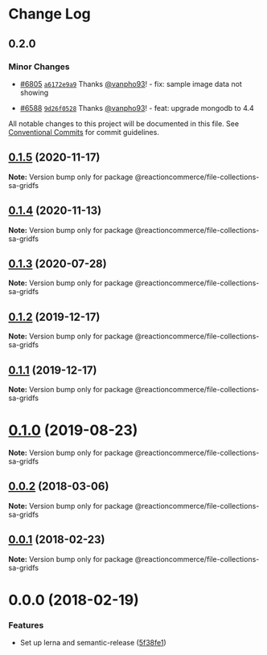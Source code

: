 # Change Log

## 0.2.0

### Minor Changes

- [#6805](https://github.com/reactioncommerce/reaction/pull/6805) [`a6172e9a9`](https://github.com/reactioncommerce/reaction/commit/a6172e9a9b0012c2224796fc079ff135920ef33b) Thanks [@vanpho93](https://github.com/vanpho93)! - fix: sample image data not showing

- [#6588](https://github.com/reactioncommerce/reaction/pull/6588) [`9d26f0528`](https://github.com/reactioncommerce/reaction/commit/9d26f05286a43d99f4b8a2924b5a0644a5a03ccc) Thanks [@vanpho93](https://github.com/vanpho93)! - feat: upgrade mongodb to 4.4

All notable changes to this project will be documented in this file.
See [Conventional Commits](https://conventionalcommits.org) for commit guidelines.

## [0.1.5](https://github.com/reactioncommerce/reaction-file-collections/compare/@reactioncommerce/file-collections-sa-gridfs@0.1.4...@reactioncommerce/file-collections-sa-gridfs@0.1.5) (2020-11-17)

**Note:** Version bump only for package @reactioncommerce/file-collections-sa-gridfs

## [0.1.4](https://github.com/reactioncommerce/reaction-file-collections/compare/@reactioncommerce/file-collections-sa-gridfs@0.1.3...@reactioncommerce/file-collections-sa-gridfs@0.1.4) (2020-11-13)

**Note:** Version bump only for package @reactioncommerce/file-collections-sa-gridfs

## [0.1.3](https://github.com/reactioncommerce/reaction-file-collections/compare/@reactioncommerce/file-collections-sa-gridfs@0.1.2...@reactioncommerce/file-collections-sa-gridfs@0.1.3) (2020-07-28)

**Note:** Version bump only for package @reactioncommerce/file-collections-sa-gridfs

## [0.1.2](https://github.com/reactioncommerce/reaction-file-collections/compare/@reactioncommerce/file-collections-sa-gridfs@0.1.1...@reactioncommerce/file-collections-sa-gridfs@0.1.2) (2019-12-17)

**Note:** Version bump only for package @reactioncommerce/file-collections-sa-gridfs

## [0.1.1](https://github.com/reactioncommerce/reaction-file-collections/compare/@reactioncommerce/file-collections-sa-gridfs@0.1.0...@reactioncommerce/file-collections-sa-gridfs@0.1.1) (2019-12-17)

**Note:** Version bump only for package @reactioncommerce/file-collections-sa-gridfs

# [0.1.0](https://github.com/reactioncommerce/reaction-file-collections/compare/@reactioncommerce/file-collections-sa-gridfs@0.0.2...@reactioncommerce/file-collections-sa-gridfs@0.1.0) (2019-08-23)

**Note:** Version bump only for package @reactioncommerce/file-collections-sa-gridfs

<a name="0.0.2"></a>

## [0.0.2](https://github.com/reactioncommerce/reaction-file-collections/compare/@reactioncommerce/file-collections-sa-gridfs@0.0.1...@reactioncommerce/file-collections-sa-gridfs@0.0.2) (2018-03-06)

**Note:** Version bump only for package @reactioncommerce/file-collections-sa-gridfs

<a name="0.0.1"></a>

## [0.0.1](https://github.com/reactioncommerce/reaction-file-collections/compare/@reactioncommerce/file-collections-sa-gridfs@0.0.0...@reactioncommerce/file-collections-sa-gridfs@0.0.1) (2018-02-23)

**Note:** Version bump only for package @reactioncommerce/file-collections-sa-gridfs

<a name="0.0.0"></a>

# 0.0.0 (2018-02-19)

### Features

- Set up lerna and semantic-release ([5f38fe1](https://github.com/reactioncommerce/reaction-file-collections/commit/5f38fe1))
